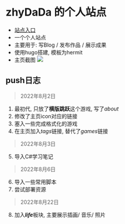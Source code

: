# zhyDaDa 的个人站点
- [站点入口](http://zhyDaDa.github.io)
- 一个个人站点
- 主要用于: 写Blog / 发布作品 / 展示成果
- 使用hugo搭建, 模板为hermit
- 主页截图
![](http://zhyDaDa.github.io/pics/home-page-screen-shot.png)

## push日志
> 2022年8月2日
1. 最初代, 只放了**横版跳跃**这个游戏, 写了*about*
2. 修改了主页icon对应的链接
3. 塞入一些完成格式化的游戏
4. 在主页加入*tags*链接, 替代了*games*链接

> 2022年8月3日
5. 导入C#学习笔记

> 2022年8月6日
6. 导入一些常用脚本
7. 尝试部署资源

> 2022年8月22日
8. 加入***life***板块, 主要展示插画/ 音乐/ 照片
